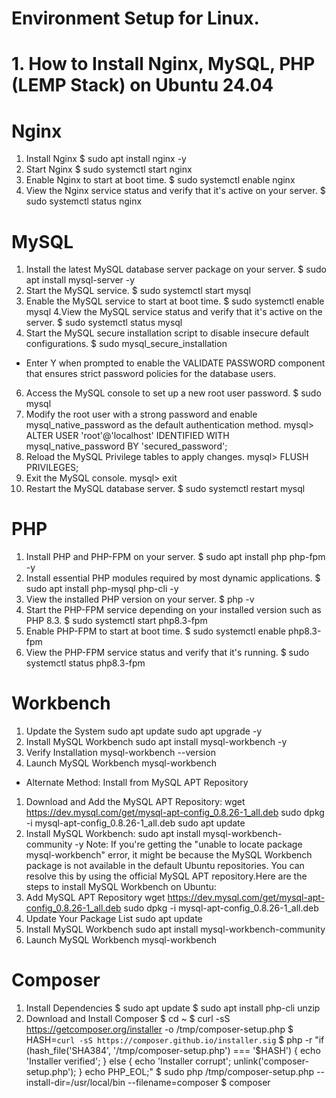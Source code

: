 # Environment Setup for Linux.
# 1. How to Install Nginx, MySQL, PHP (LEMP Stack) on Ubuntu 24.04
# Nginx
1. Install Nginx
   $ sudo apt install nginx -y
2. Start Nginx
   $ sudo systemctl start nginx
3. Enable Nginx to start at boot time.
   $ sudo systemctl enable nginx
4. View the Nginx service status and verify that it's active on your server.
   $ sudo systemctl status nginx
# MySQL
1. Install the latest MySQL database server package on your server.
   $ sudo apt install mysql-server -y
2. Start the MySQL service.
   $ sudo systemctl start mysql
3. Enable the MySQL service to start at boot time.
   $ sudo systemctl enable mysql
4.View the MySQL service status and verify that it's active on the server.
   $ sudo systemctl status mysql
5. Start the MySQL secure installation script to disable insecure default configurations.
   $ sudo mysql_secure_installation
* Enter Y when prompted to enable the VALIDATE PASSWORD component that ensures strict password policies for the database users.
6. Access the MySQL console to set up a new root user password.
   $ sudo mysql
7. Modify the root user with a strong password and enable mysql_native_password as the default authentication method.
   mysql> ALTER USER 'root'@'localhost' IDENTIFIED WITH mysql_native_password BY 'secured_password';
8. Reload the MySQL Privilege tables to apply changes.
   mysql> FLUSH PRIVILEGES;
9. Exit the MySQL console.
   mysql> exit
10. Restart the MySQL database server.
   $ sudo systemctl restart mysql
# PHP
1. Install PHP and PHP-FPM on your server.
   $ sudo apt install php php-fpm -y
2. Install essential PHP modules required by most dynamic applications.
   $ sudo apt install php-mysql php-cli -y
3. View the installed PHP version on your server.
   $ php -v
4. Start the PHP-FPM service depending on your installed version such as PHP 8.3.
   $ sudo systemctl start php8.3-fpm
5. Enable PHP-FPM to start at boot time.
   $ sudo systemctl enable php8.3-fpm
6. View the PHP-FPM service status and verify that it's running.
   $ sudo systemctl status php8.3-fpm
# Workbench
1. Update the System
   sudo apt update
   sudo apt upgrade -y
2. Install MySQL Workbench
   sudo apt install mysql-workbench -y
3. Verify Installation
   mysql-workbench --version
4. Launch MySQL Workbench
   mysql-workbench
* Alternate Method: Install from MySQL APT Repository
1. Download and Add the MySQL APT Repository:
   wget https://dev.mysql.com/get/mysql-apt-config_0.8.26-1_all.deb
   sudo dpkg -i mysql-apt-config_0.8.26-1_all.deb
   sudo apt update
2. Install MySQL Workbench:
   sudo apt install mysql-workbench-community -y
Note: If you're getting the "unable to locate package mysql-workbench" error, it might be because the MySQL Workbench package is not available in the default Ubuntu repositories. You can resolve this by using the official MySQL APT repository.Here are the steps to install MySQL Workbench on Ubuntu:
1. Add MySQL APT Repository
   wget https://dev.mysql.com/get/mysql-apt-config_0.8.26-1_all.deb
   sudo dpkg -i mysql-apt-config_0.8.26-1_all.deb
2. Update Your Package List
   sudo apt update
3. Install MySQL Workbench
   sudo apt install mysql-workbench-community
4. Launch MySQL Workbench
   mysql-workbench
# Composer
1. Install Dependencies
   $ sudo apt update
   $ sudo apt install php-cli unzip
2. Download and Install Composer
   $ cd ~
   $ curl -sS https://getcomposer.org/installer -o /tmp/composer-setup.php
   $ HASH=`curl -sS https://composer.github.io/installer.sig`
   $ php -r "if (hash_file('SHA384', '/tmp/composer-setup.php') === '$HASH') { echo 'Installer verified'; } else { echo 'Installer corrupt'; unlink('composer-setup.php'); } echo PHP_EOL;"
   $ sudo php /tmp/composer-setup.php --install-dir=/usr/local/bin --filename=composer
   $ composer


 




